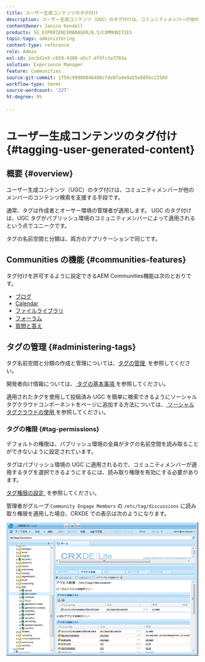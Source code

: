```yaml
---
title: ユーザー生成コンテンツのタグ付け
description: ユーザー生成コンテンツ（UGC）のタグ付けは、コミュニティメンバーが他のメンバーがコンテンツを検索するのを支援する方法です
contentOwner: Janice Kendall
products: SG_EXPERIENCEMANAGER/6.5/COMMUNITIES
topic-tags: administering
content-type: reference
role: Admin
exl-id: 1ecb41e5-c959-4380-a5c7-df9fc3a7703a
solution: Experience Manager
feature: Communities
source-git-commit: 1f56c99980846400cfde8fa4e9a55e885bc2258d
workflow-type: tm+mt
source-wordcount: '227'
ht-degree: 9%

---
```


# ユーザー生成コンテンツのタグ付け {#tagging-user-generated-content}

## 概要 {#overview}

ユーザー生成コンテンツ（UGC）のタグ付けは、コミュニティメンバーが他のメンバーのコンテンツ検索を支援する手段です。

通常、タグは作成者とオーサー環境の管理者が適用します。 UGC のタグ付けは、UGC タグがパブリッシュ環境のコミュニティメンバーによって適用されるという点でユニークです。

タグの名前空間と分類は、両方のアプリケーションで同じです。

## Communities の機能 {#communities-features}

タグ付けを許可するように設定できるAEM Communities機能は次のとおりです。

* [ブログ](blog-feature.md)
* [Calendar](calendar.md)
* [ファイルライブラリ](file-library.md)
* [フォーラム](forum.md#configuretheaddedforum)
* [質問と答え](working-with-qna.md)

## タグの管理 {#administering-tags}

タグ名前空間と分類の作成と管理については、[&#x200B; タグの管理 &#x200B;](../../help/sites-administering/tags.md#tagging-console) を参照してください。

開発者向け情報については、[&#x200B; タグの基本事項 &#x200B;](tag.md) を参照してください。

適用されたタグを使用して投稿済み UGC を簡単に検索できるようにソーシャルタグクラウドコンポーネントをページに追加する方法については、[&#x200B; ソーシャルタグクラウドの使用 &#x200B;](tagcloud.md) を参照してください。

### タグの権限 {#tag-permissions}

デフォルトの権限は、パブリッシュ環境の全員がタグの名前空間を読み取ることができないように設定されています。

タグはパブリッシュ環境の UGC に適用されるので、コミュニティメンバーが適用するタグを選択できるようにするには、読み取り権限を有効にする必要があります。

[&#x200B; タグ権限の設定 &#x200B;](../../help/sites-administering/tags.md#setting-tag-permissions) を参照してください。

管理者がグループ `Community Engage Members` の `/etc/tag/discussions` に読み取り権限を適用した場合、CRXDE での表示は次のようになります。

![tag-permissions](assets/tag-permissions.png)
